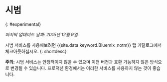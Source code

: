 

# 시범
{: #experimental}

*마지막 업데이트 날짜: 2015년 12월 9일*

시범 서비스를 사용해보려면 {{site.data.keyword.Bluemix_notm}} 랩 카탈로그에서 체크아웃하십시오.
{: shortdesc} 



**주의:** 시범 서비스는 안정적이지 않을 수 있으며 이전 버전과 호환 가능하지 않은 방식으로 변경될 수 있습니다. 프로덕션 환경에서는 이러한 서비스를 사용하지
않는 것이 좋습니다. 

